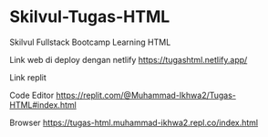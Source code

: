 # Skilvul-Tugas-HTML
Skilvul Fullstack Bootcamp Learning HTML

Link web di deploy dengan netlify
https://tugashtml.netlify.app/

Link replit 

Code Editor 
https://replit.com/@Muhammad-Ikhwa2/Tugas-HTML#index.html

Browser 
https://tugas-html.muhammad-ikhwa2.repl.co/index.html

